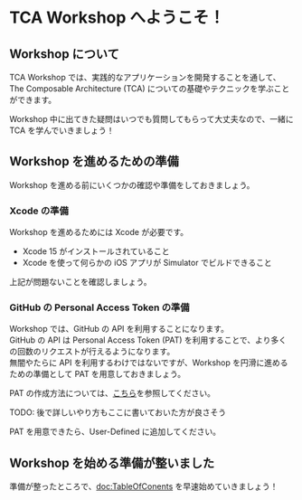 # TCA Workshop へようこそ！

## Workshop について

TCA Workshop では、実践的なアプリケーションを開発することを通して、The Composable Architecture (TCA) についての基礎やテクニックを学ぶことができます。

Workshop 中に出てきた疑問はいつでも質問してもらって大丈夫なので、一緒に TCA を学んでいきましょう！

## Workshop を進めるための準備

Workshop を進める前にいくつかの確認や準備をしておきましょう。

### Xcode の準備

Workshop を進めるためには Xcode が必要です。  

- Xcode 15 がインストールされていること
- Xcode を使って何らかの iOS アプリが Simulator でビルドできること

上記が問題ないことを確認しましょう。

### GitHub の Personal Access Token の準備

Workshop では、GitHub の API を利用することになります。  
GitHub の API は Personal Access Token (PAT) を利用することで、より多くの回数のリクエストが行えるようになります。  
無闇やたらに API を利用するわけではないですが、Workshop を円滑に進めるための準備として PAT を用意しておきましょう。

PAT の作成方法については、[こちら](https://docs.github.com/ja/authentication/keeping-your-account-and-data-secure/managing-your-personal-access-tokens)を参照してください。

TODO: 後で詳しいやり方もここに書いておいた方が良さそう

PAT を用意できたら、User-Defined に追加してください。

## Workshop を始める準備が整いました

準備が整ったところで、<doc:TableOfConents> を早速始めていきましょう！
